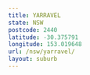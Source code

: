 ```yaml
---
title: YARRAVEL
state: NSW
postcode: 2440
latitude: -30.375791
longitude: 153.019648
url: /nsw/yarravel/
layout: suburb
---
```

